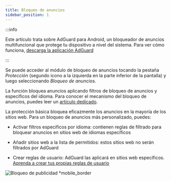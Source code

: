 ```yaml
---
title: Bloqueo de anuncios
sidebar_position: 1
---
```


:::info

Este artículo trata sobre AdGuard para Android, un bloqueador de anuncios multifuncional que protege tu dispositivo a nivel del sistema. Para ver cómo funciona, [descarga la aplicación AdGuard](https://agrd.io/download-kb-adblock)

:::

Se puede acceder al módulo de bloqueo de anuncios tocando la pestaña _Protección_ (segundo icono a la izquierda en la parte inferior de la pantalla) y luego seleccionando _Bloqueo de anuncios_.

La función bloquea anuncios aplicando filtros de bloqueo de anuncios y específicos del idioma. Para conocer el mecanismo del bloqueo de anuncios, puedes leer un [artículo dedicado](/general/ad-filtering/how-ad-blocking-works).

La protección básica bloquea eficazmente los anuncios en la mayoría de los sitios web. Para un bloqueo de anuncios más personalizado, puedes:

- Activar filtros específicos por idioma: contienen reglas de filtrado para bloquear anuncios en sitios web de idiomas específicos

- Añadir sitios web a la lista de permitidos: estos sitios web no serán filtrados por AdGuard

- Crear reglas de usuario: AdGuard las aplicará en sitios web específicos. [Aprenda a crear tus propias reglas de usuario](/general/ad-filtering/create-own-filters)

![Bloqueo de publicidad \*mobile\_border](https://cdn.adtidy.org/blog/new/o44x5ad_blocking.png)
